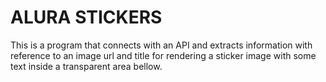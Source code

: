 # ALURA STICKERS

This is a program that connects with an API and extracts information with
reference to an image url and title for rendering a sticker image with some
text inside a transparent area bellow.
